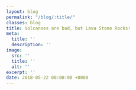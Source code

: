 ```yaml
---
layout: blog
permalink: "/blog/:title/"
classes: blog
title: Volcanoes are bad, but Lava Stone Rocks!
meta:
  title: ''
  description: ''
image:
  src: ''
  title: ''
  alt: ''
excerpt: ''
date: 2018-05-22 00:00:00 +0000
---
```

